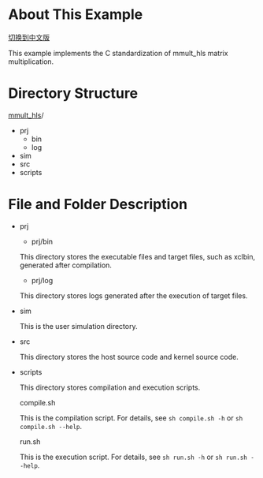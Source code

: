 
# About This Example

[切换到中文版](./README_CN.md)

This example implements the C standardization of mmult_hls matrix multiplication.

# Directory Structure
[mmult_hls](#mmult_hls_dir)/

- prj
  - bin
  - log
- sim
- src
- scripts

# File and Folder Description
- prj

  - prj/bin

  This directory stores the executable files and target files, such as xclbin, generated after compilation.

  - prj/log

  This directory stores logs generated after the execution of target files.
- sim

  This is the user simulation directory.

- src

  This directory stores the host source code and kernel source code.


- scripts

  This directory stores compilation and execution scripts.

  compile.sh

  This is the compilation script. For details, see `sh compile.sh -h` or `sh compile.sh --help`.

  run.sh

  This is the execution script. For details, see `sh run.sh -h` or `sh run.sh --help`.




